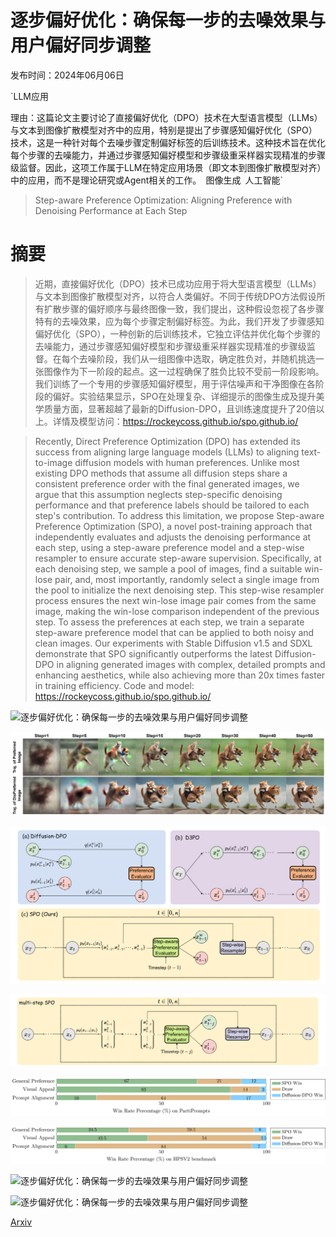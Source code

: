 # 逐步偏好优化：确保每一步的去噪效果与用户偏好同步调整

发布时间：2024年06月06日

`LLM应用

理由：这篇论文主要讨论了直接偏好优化（DPO）技术在大型语言模型（LLMs）与文本到图像扩散模型对齐中的应用，特别是提出了步骤感知偏好优化（SPO）技术，这是一种针对每个去噪步骤定制偏好标签的后训练技术。这种技术旨在优化每个步骤的去噪能力，并通过步骤感知偏好模型和步骤级重采样器实现精准的步骤级监督。因此，这项工作属于LLM在特定应用场景（即文本到图像扩散模型对齐）中的应用，而不是理论研究或Agent相关的工作。` `图像生成` `人工智能`

> Step-aware Preference Optimization: Aligning Preference with Denoising Performance at Each Step

# 摘要

> 近期，直接偏好优化（DPO）技术已成功应用于将大型语言模型（LLMs）与文本到图像扩散模型对齐，以符合人类偏好。不同于传统DPO方法假设所有扩散步骤的偏好顺序与最终图像一致，我们提出，这种假设忽视了各步骤特有的去噪效果，应为每个步骤定制偏好标签。为此，我们开发了步骤感知偏好优化（SPO），一种创新的后训练技术，它独立评估并优化每个步骤的去噪能力，通过步骤感知偏好模型和步骤级重采样器实现精准的步骤级监督。在每个去噪阶段，我们从一组图像中选取，确定胜负对，并随机挑选一张图像作为下一阶段的起点。这一过程确保了胜负比较不受前一阶段影响。我们训练了一个专用的步骤感知偏好模型，用于评估噪声和干净图像在各阶段的偏好。实验结果显示，SPO在处理复杂、详细提示的图像生成及提升美学质量方面，显著超越了最新的Diffusion-DPO，且训练速度提升了20倍以上。详情及模型访问：https://rockeycoss.github.io/spo.github.io/

> Recently, Direct Preference Optimization (DPO) has extended its success from aligning large language models (LLMs) to aligning text-to-image diffusion models with human preferences. Unlike most existing DPO methods that assume all diffusion steps share a consistent preference order with the final generated images, we argue that this assumption neglects step-specific denoising performance and that preference labels should be tailored to each step's contribution. To address this limitation, we propose Step-aware Preference Optimization (SPO), a novel post-training approach that independently evaluates and adjusts the denoising performance at each step, using a step-aware preference model and a step-wise resampler to ensure accurate step-aware supervision. Specifically, at each denoising step, we sample a pool of images, find a suitable win-lose pair, and, most importantly, randomly select a single image from the pool to initialize the next denoising step. This step-wise resampler process ensures the next win-lose image pair comes from the same image, making the win-lose comparison independent of the previous step. To assess the preferences at each step, we train a separate step-aware preference model that can be applied to both noisy and clean images. Our experiments with Stable Diffusion v1.5 and SDXL demonstrate that SPO significantly outperforms the latest Diffusion-DPO in aligning generated images with complex, detailed prompts and enhancing aesthetics, while also achieving more than 20x times faster in training efficiency. Code and model: https://rockeycoss.github.io/spo.github.io/

![逐步偏好优化：确保每一步的去噪效果与用户偏好同步调整](../../../paper_images/2406.04314/grid_512.png)

![逐步偏好优化：确保每一步的去噪效果与用户偏好同步调整](../../../paper_images/2406.04314/intro_vis.jpg)

![逐步偏好优化：确保每一步的去噪效果与用户偏好同步调整](../../../paper_images/2406.04314/x1.png)

![逐步偏好优化：确保每一步的去噪效果与用户偏好同步调整](../../../paper_images/2406.04314/x2.png)

![逐步偏好优化：确保每一步的去噪效果与用户偏好同步调整](../../../paper_images/2406.04314/x3.png)

![逐步偏好优化：确保每一步的去噪效果与用户偏好同步调整](../../../paper_images/2406.04314/x4.png)

![逐步偏好优化：确保每一步的去噪效果与用户偏好同步调整](../../../paper_images/2406.04314/qualitative_compare.jpg)

![逐步偏好优化：确保每一步的去噪效果与用户偏好同步调整](../../../paper_images/2406.04314/glyphbyt5_sdxl_comp.jpg)

[Arxiv](https://arxiv.org/abs/2406.04314)